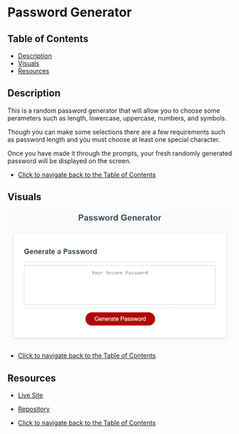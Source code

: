 # Password Generator

## Table of Contents 
- [Description](#description)
- [Visuals](#visuals)
- [Resources](#resources)

## Description

This is a random password generator that will allow you to choose some perameters such as length, lowercase, uppercase, numbers, and symbols. 

Though you can make some selections there are a few requirements such as password length and you must choose at least one special character. 

Once you have made it through the prompts, your fresh randomly generated password will be displayed on the screen.

- [Click to navigate back to the Table of Contents](#table-of-contents)

## Visuals

![Password Generator](./images/03-javascript-homework-demo.png)

- [Click to navigate back to the Table of Contents](#table-of-contents)

## Resources
- [Live Site](https://grilledcheeseplease.github.io/password-generator/)
- [Repository](https://github.com/grilledcheeseplease/password-generator)


- [Click to navigate back to the Table of Contents](#table-of-contents)